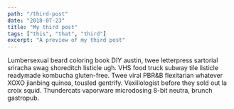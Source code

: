 ```yaml
---
path: "/third-post"
date: "2018-07-23"
title: "My third post"
tags: ["this", "that", "third"]
excerpt: "A preview of my third post"
---
```


Lumbersexual beard coloring book DIY austin, twee letterpress sartorial sriracha swag shoreditch listicle ugh. VHS food truck subway tile listicle readymade kombucha gluten-free. Twee viral PBR&B flexitarian whatever XOXO jianbing quinoa, tousled gentrify. Vexillologist before they sold out la croix squid. Thundercats vaporware microdosing 8-bit neutra, brunch gastropub.
